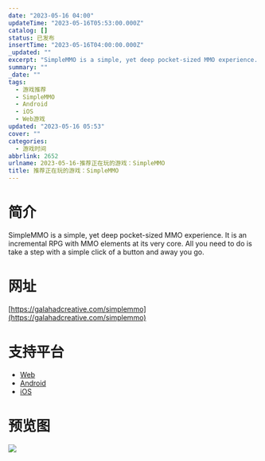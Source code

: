 ```yaml
---
date: "2023-05-16 04:00"
updateTime: "2023-05-16T05:53:00.000Z"
catalog: []
status: 已发布
insertTime: "2023-05-16T04:00:00.000Z"
_updated: ""
excerpt: "SimpleMMO is a simple, yet deep pocket-sized MMO experience. It is an incremental RPG with MMO elements at its very core. All you need to do is take a step with a simple click of a button and away you go."
summary: ""
_date: ""
tags:
  - 游戏推荐
  - SimpleMMO
  - Android
  - iOS
  - Web游戏
updated: "2023-05-16 05:53"
cover: ""
categories:
  - 游戏时间
abbrlink: 2652
urlname: 2023-05-16-推荐正在玩的游戏：SimpleMMO
title: 推荐正在玩的游戏：SimpleMMO
---
```


# 简介

SimpleMMO is a simple, yet deep pocket-sized MMO experience. It is an incremental RPG with MMO elements at its very core. All you need to do is take a step with a simple click of a button and away you go.

# 网址

[https://galahadcreative.com/simplemmo](https://galahadcreative.com/simplemmo)

# 支持平台

- [Web](https://web.simple-mmo.com/)
- [Android](https://play.google.com/store/apps/details?id=dawsn.simplemmo&hl=en_GB&gl=US)
- [iOS](https://apps.apple.com/us/app/simplemmo-the-text-mmorpg/id1606898406)

# 预览图

![](https://s3.us-west-2.amazonaws.com/secure.notion-static.com/a4bf472e-76ef-4375-8393-902ca17ddae4/Untitled.png?X-Amz-Algorithm=AWS4-HMAC-SHA256&X-Amz-Content-Sha256=UNSIGNED-PAYLOAD&X-Amz-Credential=AKIAT73L2G45EIPT3X45%2F20230516%2Fus-west-2%2Fs3%2Faws4_request&X-Amz-Date=20230516T153837Z&X-Amz-Expires=3600&X-Amz-Signature=f5b137c52e5e2186f124b44c4bb8e38619808856e260e38984d5a700f69b169d&X-Amz-SignedHeaders=host&x-id=GetObject)
